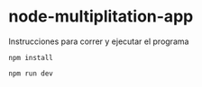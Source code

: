 # node-multiplitation-app

Instrucciones para correr y ejecutar el programa

```
npm install
```

```
npm run dev
```

